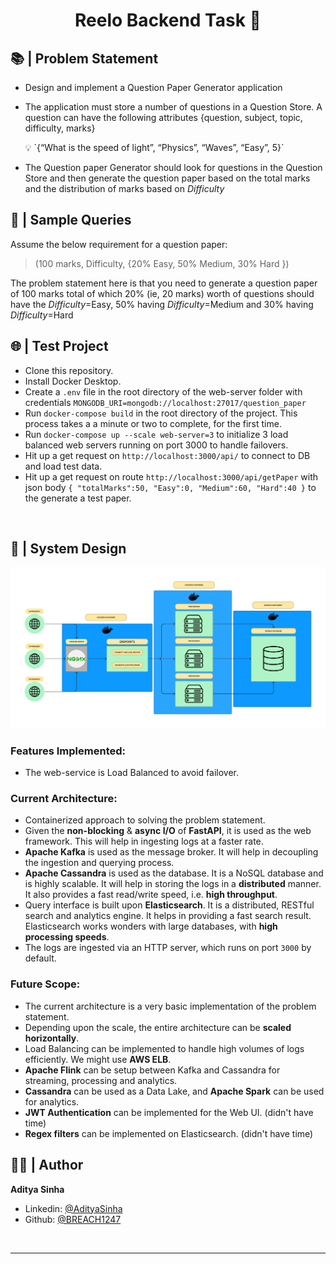 <h1 align="center">Reelo Backend Task 🧭</h1>

## 📚 | Problem Statement

- Design and implement a Question Paper Generator application

- The application must store a number of questions in a Question Store. A question can have the following attributes {question, subject, topic, difficulty, marks}

  <aside> 💡 `{“What is the speed of light”, “Physics”, “Waves”, “Easy”, 5}`

</aside>

- The Question paper Generator should look for questions in the Question Store and then generate the question paper based on the total marks and the distribution of marks based on _Difficulty_



## 🎯 | Sample Queries

Assume the below requirement for a question paper:

> (100 marks, Difficulty, {20% Easy, 50% Medium, 30% Hard })

The problem statement here is that you need to generate a question paper of 100 marks total of which 20% (ie, 20 marks) worth of questions should have the _Difficulty_=Easy, 50% having _Difficulty_=Medium and 30% having _Difficulty_=Hard

## 🌐 | Test Project

- Clone this repository.
- Install Docker Desktop.
- Create a `.env` file in the root directory of the web-server folder with credentials `MONGODB_URI=mongodb://localhost:27017/question_paper`
- Run `docker-compose build` in the root directory of the project. This process takes a a minute or two to complete, for the first time.
- Run `docker-compose up --scale web-server=3` to initialize 3 load balanced web servers running on port 3000 to handle failovers.
- Hit up a get request on `http://localhost:3000/api/` to connect to DB and load test data.
- Hit up a get request on route `http://localhost:3000/api/getPaper` with json body              `{
  "totalMarks":50,
  "Easy":0,
  "Medium":60,
  "Hard":40
}` to the generate a test paper.

<br/>

## 📝 | System Design

<p align = center>
    <img alt="Project Logo" src="https://github.com/BREACH1247/Reelo-Paper-Generator/blob/eedc65b28d04365b1f0ec94ca33ca752e528886a/assets/Reelo%20System%20Design.png" target="_blank" />
</p>

### Features Implemented:

- The web-service is Load Balanced to avoid failover.

### Current Architecture:

- Containerized approach to solving the problem statement.
- Given the **non-blocking** & **async I/O** of **FastAPI**, it is used as the web framework. This will help in ingesting logs at a faster rate.
- **Apache Kafka** is used as the message broker. It will help in decoupling the ingestion and querying process.
- **Apache Cassandra** is used as the database. It is a NoSQL database and is highly scalable. It will help in storing the logs in a **distributed** manner. It also provides a fast read/write speed, i.e. **high throughput**.
- Query interface is built upon **Elasticsearch**. It is a distributed, RESTful search and analytics engine. It helps in providing a fast search result. Elasticsearch works wonders with large databases, with **high processing speeds**.
- The logs are ingested via an HTTP server, which runs on port `3000` by default.

### Future Scope:

- The current architecture is a very basic implementation of the problem statement.
- Depending upon the scale, the entire architecture can be **scaled horizontally**.
- Load Balancing can be implemented to handle high volumes of logs efficiently. We might use **AWS ELB**.
- **Apache Flink** can be setup between Kafka and Cassandra for streaming, processing and analytics.
- **Cassandra** can be used as a Data Lake, and **Apache Spark** can be used for analytics.
- **JWT Authentication** can be implemented for the Web UI. (didn't have time)
- **Regex filters** can be implemented on Elasticsearch. (didn't have time)

## 🧑🏽 | Author

**Aditya Sinha**

- Linkedin: [@AdityaSinha](https://www.linkedin.com/in/aditya-s-a07a54121/)
- Github: [@BREACH1247](https://github.com/BREACH1247)

<br/>

---